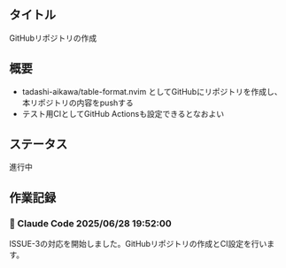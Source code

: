 ## タイトル

GitHubリポジトリの作成

## 概要

- tadashi-aikawa/table-format.nvim としてGitHubにリポジトリを作成し、本リポジトリの内容をpushする
- テスト用CIとしてGitHub Actionsも設定できるとなおよい

## ステータス

進行中

## 作業記録

### 👤 Claude Code 2025/06/28 19:52:00

ISSUE-3の対応を開始しました。GitHubリポジトリの作成とCI設定を行います。

